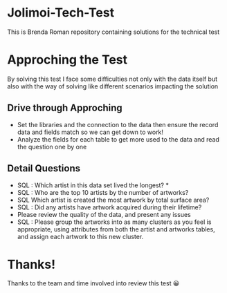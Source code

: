 # Jolimoi-Tech-Test
This is Brenda Roman repository containing solutions for the technical test

# Approching the Test
By solving this test I face some difficulties not only with the data itself but also with the way of solving like different scenarios impacting the solution

## Drive through Approching

* Set the libraries and the connection to the data then ensure the record data and fields match so we can get down to work!
* Analyze the fields for each table to get more used to the data and read the question one by one

## Detail Questions

* SQL : Which artist in this data set lived the longest? 
  * 
* SQL : Who are the top 10 artists by the number of artworks?
* SQL Which artist is created the most artwork by total surface area?
* SQL : Did any artists have artwork acquired during their lifetime?
* Please review the quality of the data, and present any issues
* SQL : Please group the artworks into as many clusters as you feel is appropriate, using attributes from both the artist and artworks tables, and assign each artwork to this new cluster. 


# Thanks!

Thanks to the team and time involved into review this test :grinning:
